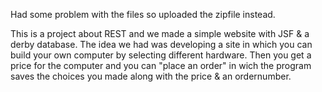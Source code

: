 Had some problem with the files so uploaded the zipfile instead.

This is a project about REST and we made a simple website with JSF & a derby database.
The idea we had was developing a site in which you can build your own computer by selecting different hardware.
Then you get a price for the computer and you can "place an order" in wich the program saves the choices you made along with the price & an ordernumber.
